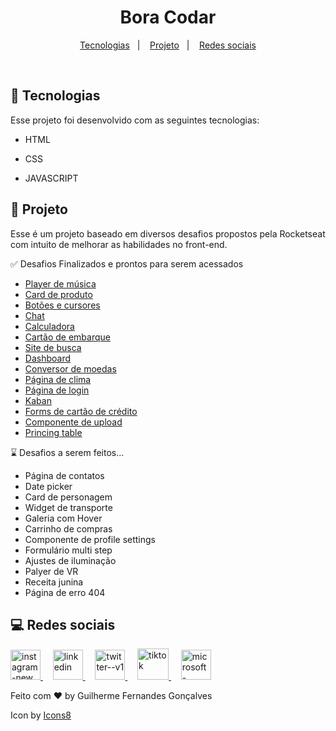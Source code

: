 <h1 align="center"> Bora Codar </h1>

<p align="center">
  <a href="#-tecnologias">Tecnologias</a>&nbsp;&nbsp;&nbsp;|&nbsp;&nbsp;&nbsp;
  <a href="#-projeto">Projeto</a>&nbsp;&nbsp;&nbsp;|&nbsp;&nbsp;&nbsp;
  <a href="#-layout">Redes sociais</a>
</p>


<br>



## 🚀 Tecnologias

Esse projeto foi desenvolvido com as seguintes tecnologias:

- HTML 

- CSS

- JAVASCRIPT


## 📝 Projeto

Esse é um projeto baseado em diversos desafios propostos pela Rocketseat com intuito de melhorar as habilidades no front-end.

:white_check_mark: Desafios Finalizados e prontos para serem acessados
  - [Player de música](https://guilhermegfg.github.io/BoraCodar-Rocketseat/01-PlayerMusica/index.html)
  - [Card de produto](https://guilhermegfg.github.io/BoraCodar-Rocketseat/02-CardProduto/index.html)
  - [Botões e cursores](https://guilhermegfg.github.io/BoraCodar-Rocketseat/03-Botoes/index.html)
  - [Chat](https://guilhermegfg.github.io/BoraCodar-Rocketseat/04-Chat/index.html)
  - [Calculadora](https://guilhermegfg.github.io/BoraCodar-Rocketseat/05-Calculadora/index.html)
  - [Cartão de embarque](https://guilhermegfg.github.io/BoraCodar-Rocketseat/06-CartaoEmbarque/index.html)
  - [Site de busca](https://guilhermegfg.github.io/BoraCodar-Rocketseat/07-SIteBusca/index.html)
  - [Dashboard](https://guilhermegfg.github.io/BoraCodar-Rocketseat/08-Dashboard/index.html)
  - [Conversor de moedas](https://guilhermegfg.github.io/BoraCodar-Rocketseat/09-Conversor/index.html)
  - [Página de clima](https://guilhermegfg.github.io/BoraCodar-Rocketseat/10-PaginaClima/index.html)
  - [Página de login](https://guilhermegfg.github.io/BoraCodar-Rocketseat/11-TelaLogin/index.html)
  - [Kaban](https://guilhermegfg.github.io/BoraCodar-Rocketseat/12-Kaban/index.html)
  - [Forms de cartão de crédito](https://guilhermegfg.github.io/BoraCodar-Rocketseat/13-FormsCartao/index.html)
  - [Componente de upload](https://guilhermegfg.github.io/BoraCodar-Rocketseat/14-ComponenteUpload/index.html)
  - [Princing table](https://guilhermegfg.github.io/BoraCodar-Rocketseat/15-PricingTable/index.html)
 
:hourglass: Desafios a serem feitos...
  - Página de contatos
  - Date picker
  - Card de personagem
  - Widget de transporte
  - Galeria com Hover
  - Carrinho de compras
  - Componente de profile settings
  - Formulário multi step
  - Ajustes de iluminação
  - Palyer de VR
  - Receita junina
  - Página de erro 404

## 💻 Redes sociais

<a href="https://www.instagram.com/devgfg14/" target="_blank" >
<img width="48" height="48" src="https://img.icons8.com/fluency/48/instagram-new.png" alt="instagram-new"/> </a> &nbsp;&nbsp;&nbsp;  <a target="_blank" href="https://www.linkedin.com/in/guilhermegfg14/"> <img width="48" height="48" src="https://img.icons8.com/color/48/linkedin.png" alt="linkedin"/> </a>  &nbsp;&nbsp;&nbsp;  <a target="_blank" href="https://twitter.com/Devgfg14"> <img width="48" height="48" src="https://img.icons8.com/color/48/twitter--v1.png" alt="twitter--v1"/> </a>  &nbsp;&nbsp;&nbsp;  <a target="_blank" href="https://www.tiktok.com/@devgfg14"> <img width="50" height="50" src="https://img.icons8.com/bubbles/50/tiktok.png" alt="tiktok"/> </a>  &nbsp;&nbsp;&nbsp;  <a target="_blank" href="mailto:guilhermegfg2011@hotmail.com"> <img width="48" height="48" src="https://img.icons8.com/fluency/48/microsoft-outlook-2019.png" alt="microsoft-outlook-2019"/> </a>

<br>

Feito com ♥ by Guilherme Fernandes Gonçalves

Icon by <a target="_blank" href="https://icons8.com">Icons8</a>


